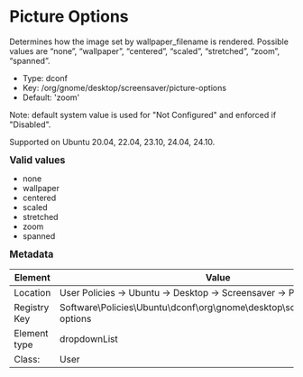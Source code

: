 # Picture Options

Determines how the image set by wallpaper_filename is rendered. Possible values are “none”, “wallpaper”, “centered”, “scaled”, “stretched”, “zoom”, “spanned”.

- Type: dconf
- Key: /org/gnome/desktop/screensaver/picture-options
- Default: 'zoom'

Note: default system value is used for "Not Configured" and enforced if "Disabled".

Supported on Ubuntu 20.04, 22.04, 23.10, 24.04, 24.10.

<span style="font-size: larger;">**Valid values**</span>

* none
* wallpaper
* centered
* scaled
* stretched
* zoom
* spanned


<span style="font-size: larger;">**Metadata**</span>

| Element      | Value            |
| ---          | ---              |
| Location     | User Policies -> Ubuntu -> Desktop -> Screensaver -> Picture Options    |
| Registry Key | Software\Policies\Ubuntu\dconf\org\gnome\desktop\screensaver\picture-options         |
| Element type | dropdownList |
| Class:       | User       |
